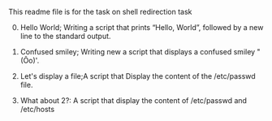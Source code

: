This readme file is for the task on shell redirection task


0. Hello World; Writing a script that prints “Hello, World”, followed by a new line to the standard output.


1. Confused smiley; Writing new a script that displays a confused smiley "(Ôo)'.


2. Let's display a file;A script that Display the content of the /etc/passwd file.


3. What about 2?: A script that display the content of /etc/passwd and /etc/hosts
